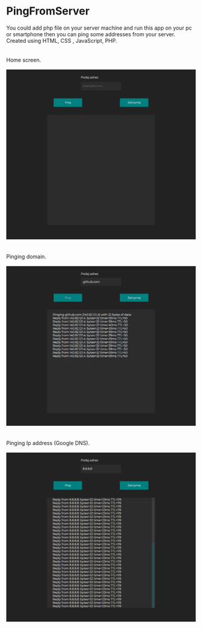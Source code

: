 # PingFromServer
You could add php file on your server machine and run this app on your pc or smartphone then you can ping some addresses from your server.
<br />
Created using HTML, CSS , JavaScript, PHP.
<br />
<br />
<br />
Home screen.
<br />
<br />
![ping2](screenshots/ping2.png)
<br />
<br />
<br />
Pinging domain.
<br />
<br />
![ping1](screenshots/ping1.png)
<br />
<br />
<br />
Pinging Ip address (Google DNS).
<br />
<br />
![ping3](screenshots/ping3.png)
